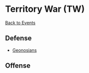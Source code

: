 # Territory War (TW)

[Back to Events](../README.md)

## Defense
- [Geonosians](#geonosians-geos)

## Offense
